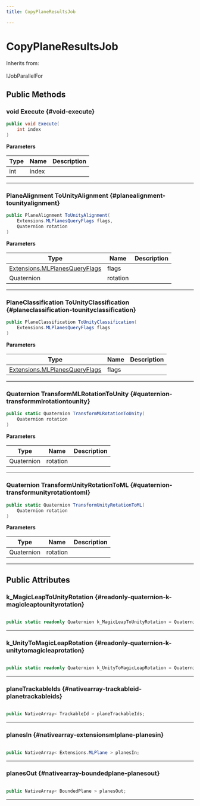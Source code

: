 ```yaml
---
title: CopyPlaneResultsJob

---
```


# CopyPlaneResultsJob







Inherits from: <br></br>IJobParallelFor




## Public Methods

### void Execute {#void-execute}

```csharp
public void Execute(
    int index
)
```


**Parameters**

| Type | Name  | Description  | 
|--|--|--|
| int |index||






-----------

### PlaneAlignment ToUnityAlignment {#planealignment-tounityalignment}

```csharp
public PlaneAlignment ToUnityAlignment(
    Extensions.MLPlanesQueryFlags flags,
    Quaternion rotation
)
```


**Parameters**

| Type | Name  | Description  | 
|--|--|--|
| [Extensions.MLPlanesQueryFlags](/versioned_docs/version-22-Feb-2023/unity-api/api/UnityEngine.XR.MagicLeap/PlanesSubsystem/Extensions/UnityEngine.XR.MagicLeap.PlanesSubsystem.Extensions.md#enums-mlplanesqueryflags) |flags||
| Quaternion |rotation||






-----------

### PlaneClassification ToUnityClassification {#planeclassification-tounityclassification}

```csharp
public PlaneClassification ToUnityClassification(
    Extensions.MLPlanesQueryFlags flags
)
```


**Parameters**

| Type | Name  | Description  | 
|--|--|--|
| [Extensions.MLPlanesQueryFlags](/versioned_docs/version-22-Feb-2023/unity-api/api/UnityEngine.XR.MagicLeap/PlanesSubsystem/Extensions/UnityEngine.XR.MagicLeap.PlanesSubsystem.Extensions.md#enums-mlplanesqueryflags) |flags||






-----------

### Quaternion TransformMLRotationToUnity {#quaternion-transformmlrotationtounity}

```csharp
public static Quaternion TransformMLRotationToUnity(
    Quaternion rotation
)
```


**Parameters**

| Type | Name  | Description  | 
|--|--|--|
| Quaternion |rotation||






-----------

### Quaternion TransformUnityRotationToML {#quaternion-transformunityrotationtoml}

```csharp
public static Quaternion TransformUnityRotationToML(
    Quaternion rotation
)
```


**Parameters**

| Type | Name  | Description  | 
|--|--|--|
| Quaternion |rotation||






-----------

## Public Attributes

### k_MagicLeapToUnityRotation {#readonly-quaternion-k-magicleaptounityrotation}

```csharp

public static readonly Quaternion k_MagicLeapToUnityRotation = Quaternion.AngleAxis(-90f, Vector3.right);

```






-----------

### k_UnityToMagicLeapRotation {#readonly-quaternion-k-unitytomagicleaprotation}

```csharp

public static readonly Quaternion k_UnityToMagicLeapRotation = Quaternion.Inverse(k_MagicLeapToUnityRotation);

```






-----------

### planeTrackableIds {#nativearray-trackableid-planetrackableids}

```csharp

public NativeArray< TrackableId > planeTrackableIds;

```






-----------

### planesIn {#nativearray-extensionsmlplane-planesin}

```csharp

public NativeArray< Extensions.MLPlane > planesIn;

```






-----------

### planesOut {#nativearray-boundedplane-planesout}

```csharp

public NativeArray< BoundedPlane > planesOut;

```






-----------


